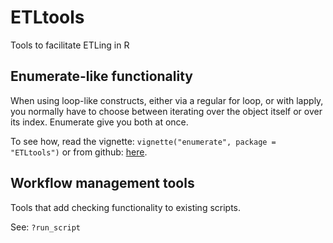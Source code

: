 # ETLtools
Tools to facilitate ETLing in R


## Enumerate-like functionality

When using loop-like constructs, either via a regular for loop, or with lapply, you normally have to choose between iterating over the object itself or over its index. Enumerate give you both at once.

To see how, read the vignette: `vignette("enumerate", package = "ETLtools")` or from github: [here](http://htmlpreview.github.io/?https://github.com/nassimhaddad/ETLtools/blob/master/ETLtools/inst/doc/vignette_enumerate.html).

## Workflow management tools

Tools that add checking functionality to existing scripts.

See: `?run_script`